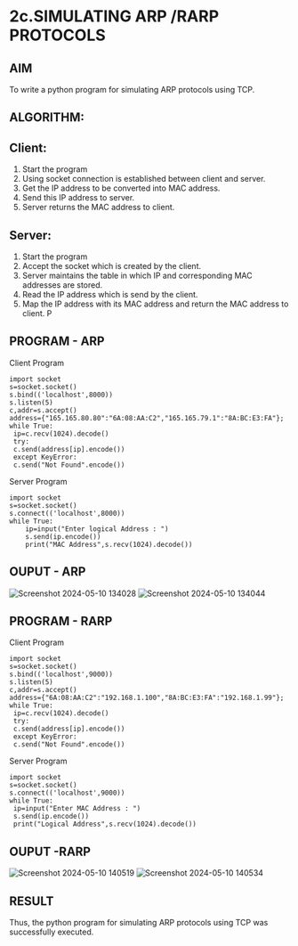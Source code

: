 # 2c.SIMULATING ARP /RARP PROTOCOLS
## AIM
To write a python program for simulating ARP protocols using TCP.
## ALGORITHM:
## Client:
1. Start the program
2. Using socket connection is established between client and server.
3. Get the IP address to be converted into MAC address.
4. Send this IP address to server.
5. Server returns the MAC address to client.
## Server:
1. Start the program
2. Accept the socket which is created by the client.
3. Server maintains the table in which IP and corresponding MAC addresses are
stored.
4. Read the IP address which is send by the client.
5. Map the IP address with its MAC address and return the MAC address to client.
P
## PROGRAM - ARP
Client Program
```
import socket
s=socket.socket()
s.bind(('localhost',8000))
s.listen(5)
c,addr=s.accept()
address={"165.165.80.80":"6A:08:AA:C2","165.165.79.1":"8A:BC:E3:FA"};
while True:
 ip=c.recv(1024).decode()
 try:
 c.send(address[ip].encode())
 except KeyError:
 c.send("Not Found".encode())
```
Server Program
```
import socket
s=socket.socket()
s.connect(('localhost',8000))
while True:
    ip=input("Enter logical Address : ")
    s.send(ip.encode())
    print("MAC Address",s.recv(1024).decode())
```
## OUPUT - ARP
![Screenshot 2024-05-10 134028](https://github.com/Priyaadarshinik/2c.ARP_RARP_PROTOCOLS/assets/150005158/cbe78ca2-f83b-4dad-afbf-6206f35b6852)
![Screenshot 2024-05-10 134044](https://github.com/Priyaadarshinik/2c.ARP_RARP_PROTOCOLS/assets/150005158/a229497b-92b0-4c40-9229-654421b4f2bb)

## PROGRAM - RARP
Client Program
```
import socket
s=socket.socket()
s.bind(('localhost',9000))
s.listen(5)
c,addr=s.accept()
address={"6A:08:AA:C2":"192.168.1.100","8A:BC:E3:FA":"192.168.1.99"};
while True:
 ip=c.recv(1024).decode()
 try:
 c.send(address[ip].encode())
 except KeyError:
 c.send("Not Found".encode())
```
Server Program
```
import socket
s=socket.socket()
s.connect(('localhost',9000))
while True:
 ip=input("Enter MAC Address : ")
 s.send(ip.encode())
 print("Logical Address",s.recv(1024).decode())
```
## OUPUT -RARP
![Screenshot 2024-05-10 140519](https://github.com/Priyaadarshinik/2c.ARP_RARP_PROTOCOLS/assets/150005158/9284c11a-9553-4557-adc4-dd059bb4828b)
![Screenshot 2024-05-10 140534](https://github.com/Priyaadarshinik/2c.ARP_RARP_PROTOCOLS/assets/150005158/f691f70f-b622-4a14-ae68-55235703d479)

## RESULT
Thus, the python program for simulating ARP protocols using TCP was successfully 
executed.
